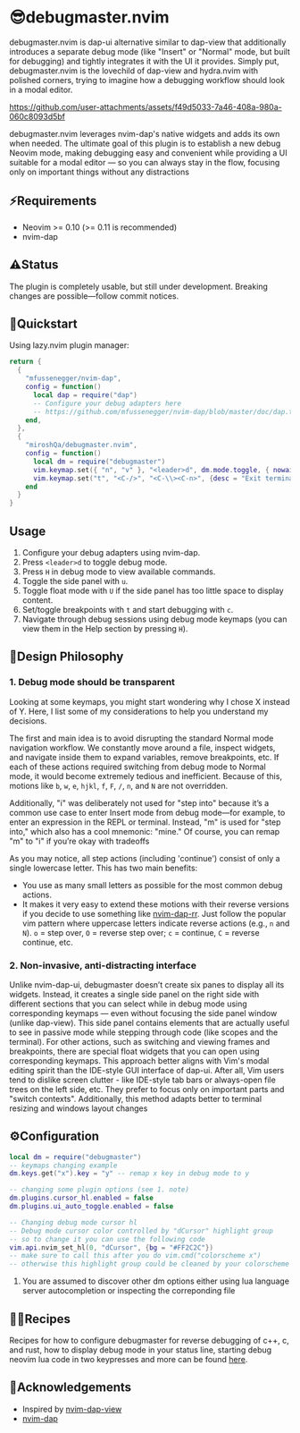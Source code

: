 # 😎debugmaster.nvim  

debugmaster.nvim is dap-ui alternative similar to dap-view that additionally introduces a separate debug mode (like "Insert" or "Normal" mode, but built for debugging) and tightly integrates it with the UI it provides. Simply put, debugmaster.nvim is the lovechild of dap-view and hydra.nvim with polished corners, trying to imagine how a debugging workflow should look in a modal editor.  


https://github.com/user-attachments/assets/f49d5033-7a46-408a-980a-060c8093d5bf


debugmaster.nvim leverages nvim-dap's native widgets and adds its own when needed. The ultimate goal of this plugin is to establish a new debug Neovim mode, making debugging easy and convenient while providing a UI suitable for a modal editor — so you can always stay in the flow, focusing only on important things without any distractions

## ⚡️Requirements  
- Neovim >= 0.10 (>= 0.11 is recommended)  
- nvim-dap  

## ⚠️Status
The plugin is completely usable, but still under development.
Breaking changes are possible—follow commit notices.

## 🚀Quickstart  
Using lazy.nvim plugin manager:  

```lua  
return {  
  {  
    "mfussenegger/nvim-dap",  
    config = function()  
      local dap = require("dap")  
      -- Configure your debug adapters here  
      -- https://github.com/mfussenegger/nvim-dap/blob/master/doc/dap.txt  
    end,  
  },  
  {  
    "miroshQa/debugmaster.nvim",  
    config = function()  
      local dm = require("debugmaster")  
      vim.keymap.set({ "n", "v" }, "<leader>d", dm.mode.toggle, { nowait = true })  
      vim.keymap.set("t", "<C-/>", "<C-\\><C-n>", {desc = "Exit terminal mode"})  
    end  
  }  
}  
```  

## Usage  
1. Configure your debug adapters using nvim-dap.  
2. Press `<leader>d` to toggle debug mode.  
3. Press `H` in debug mode to view available commands.  
4. Toggle the side panel with `u`.  
5. Toggle float mode with `U` if the side panel has too little space to display content.  
6. Set/toggle breakpoints with `t` and start debugging with `c`.  
7. Navigate through debug sessions using debug mode keymaps (you can view them in the Help section by pressing `H`).  

## 🤔Design Philosophy  

### 1. Debug mode should be transparent  
Looking at some keymaps, you might start wondering why I chose X instead of Y. Here, I list some of my considerations to help you understand my decisions.  

The first and main idea is to avoid disrupting the standard Normal mode navigation workflow. We constantly move around a file, inspect widgets, and navigate inside them to expand variables, remove breakpoints, etc. If each of these actions required switching from debug mode to Normal mode, it would become extremely tedious and inefficient. Because of this, motions like `b`, `w`, `e`, `hjkl`, `f`, `F`, `/`, `n`, and `N` are not overridden.  

Additionally, "i" was deliberately not used for "step into" because it’s a common use case to enter Insert mode from debug mode—for example, to enter an expression in the REPL or terminal. Instead, "m" is used for "step into," which also has a cool mnemonic: "mine." Of course, you can remap "m" to "i" if you’re okay with tradeoffs

As you may notice, all step actions (including 'continue') consist of only a single lowercase letter. This has two main benefits:  
- You use as many small letters as possible for the most common debug actions.  
- It makes it very easy to extend these motions with their reverse versions if you decide to use something like [nvim-dap-rr](https://github.com/jonboh/nvim-dap-rr?tab=readme-ov-file). Just follow the popular vim pattern where uppercase letters indicate reverse actions (e.g., `n` and `N`). `o` = step over, `O` = reverse step over; `c` = continue, `C` = reverse continue, etc.  

### 2. Non-invasive, anti-distracting interface  
Unlike nvim-dap-ui, debugmaster doesn’t create six panes to display all its widgets. Instead, it creates a single side panel on the right side with different sections that you can select while in debug mode using corresponding keymaps — even without focusing the side panel window (unlike dap-view). This side panel contains elements that are actually useful to see in passive mode while stepping through code (like scopes and the terminal). For other actions, such as switching and viewing frames and breakpoints, there are special float widgets that you can open using corresponding keymaps.
This approach better aligns with Vim's modal editing spirit than the IDE-style GUI interface of dap-ui. After all, Vim users tend to dislike screen clutter - like IDE-style tab bars or always-open file trees on the left side, etc. They prefer to focus only on important parts and "switch contexts". Additionally, this method adapts better to terminal resizing and windows layout changes

## ⚙️Configuration

```lua
local dm = require("debugmaster")  
-- keymaps changing example
dm.keys.get("x").key = "y" -- remap x key in debug mode to y

-- changing some plugin options (see 1. note)
dm.plugins.cursor_hl.enabled = false
dm.plugins.ui_auto_toggle.enabled = false

-- Changing debug mode cursor hl
-- Debug mode cursor color controlled by "dCursor" highlight group
-- so to change it you can use the following code
vim.api.nvim_set_hl(0, "dCursor", {bg = "#FF2C2C"})
-- make sure to call this after you do vim.cmd("colorscheme x")
-- otherwise this highlight group could be cleaned by your colorscheme 
```
1. You are assumed to discover other dm options either using lua language
server autocompletion or inspecting the correponding file


## 👨‍🍳Recipes  
Recipes for how to configure debugmaster for reverse debugging of c++, c, and rust,
how to display debug mode in your status line,
starting debug neovim lua code in two keypresses and more can be found [here](./doc/RECIPES.md).

## 🙏Acknowledgements  
- Inspired by [nvim-dap-view](https://github.com/igorlfs/nvim-dap-view)  
- [nvim-dap](https://github.com/mfussenegger/nvim-dap)
